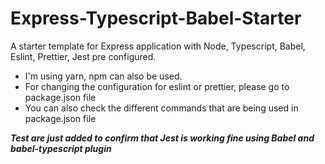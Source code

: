 # Express-Typescript-Babel-Starter
A starter template for Express application with Node, Typescript, Babel, Eslint, Prettier, Jest pre configured.

- I'm using yarn, npm can also be used.
- For changing the configuration for eslint or prettier, please go to package.json file
- You can also check the different commands that are being used in package.json file

***Test are just added to confirm that Jest is working fine using Babel and babel-typescript plugin***

